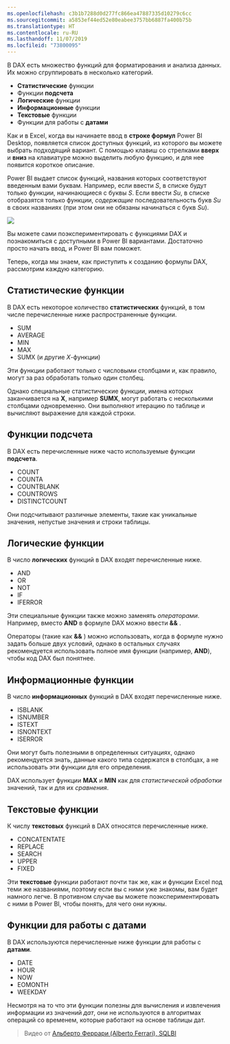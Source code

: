 ```yaml
---
ms.openlocfilehash: c3b1b7288d0d277fc866ea47887335d10279c6cc
ms.sourcegitcommit: a5853ef44ed52e80eabee3757bb6887fa400b75b
ms.translationtype: HT
ms.contentlocale: ru-RU
ms.lasthandoff: 11/07/2019
ms.locfileid: "73800095"
---
```

В DAX есть множество функций для форматирования и анализа данных. Их можно сгруппировать в несколько категорий.

* **Статистические** функции
* Функции **подсчета**
* **Логические** функции
* **Информационные** функции
* **Текстовые** функции
* Функции для работы с **датами**

Как и в Excel, когда вы начинаете ввод в **строке формул** Power BI Desktop, появляется список доступных функций, из которого вы можете выбрать подходящий вариант. С помощью клавиш со стрелками **вверх** и **вниз** на клавиатуре можно выделить любую функцию, и для нее появится короткое описание.

Power BI выдает список функций, названия которых соответствуют введенным вами буквам. Например, если ввести *S*, в списке будут только функции, начинающиеся с буквы *S*. Если ввести *Su*, в списке отобразятся только функции, *содержащие* последовательность букв *Su* в своих названиях (при этом они не обязаны начинаться с букв *Su*).

![](media/7-3-dax-functions/dax-functions_1.png)

Вы можете сами поэкспериментировать с функциями DAX и познакомиться с доступными в Power BI вариантами. Достаточно просто начать ввод, и Power BI вам поможет.

Теперь, когда мы знаем, как приступить к созданию формулы DAX, рассмотрим каждую категорию.

## <a name="aggregation-functions"></a>Статистические функции
В DAX есть некоторое количество **статистических** функций, в том числе перечисленные ниже распространенные функции.

* SUM
* AVERAGE
* MIN
* MAX
* SUMX (и другие *X*-функции)

Эти функции работают только c числовыми столбцами и, как правило, могут за раз обработать только один столбец.

Однако специальные статистические функции, имена которых заканчивается на **X**, например **SUMX**, могут работать с несколькими столбцами одновременно. Они выполняют итерацию по таблице и вычисляют выражение для каждой строки.

## <a name="counting-functions"></a>Функции подсчета
В DAX есть перечисленные ниже часто используемые функции **подсчета**.

* COUNT
* COUNTA
* COUNTBLANK
* COUNTROWS
* DISTINCTCOUNT

Они подсчитывают различные элементы, такие как уникальные значения, непустые значения и строки таблицы.

## <a name="logical-functions"></a>Логические функции
В число **логических** функций в DAX входят перечисленные ниже.

* AND
* OR
* NOT
* IF
* IFERROR

Эти специальные функции также можно заменять *операторами*. Например, вместо **AND** в формуле DAX можно ввести **&&** .

Операторы (такие как **&&** ) можно использовать, когда в формуле нужно задать больше двух условий, однако в остальных случаях рекомендуется использовать полное имя функции (например, **AND**), чтобы код DAX был понятнее.

## <a name="information-functions"></a>Информационные функции
В число **информационных** функций в DAX входят перечисленные ниже.

* ISBLANK
* ISNUMBER
* ISTEXT
* ISNONTEXT
* ISERROR

Они могут быть полезными в определенных ситуациях, однако рекомендуется знать, данные какого типа содержатся в столбцах, а не использовать эти функции для его определения.

DAX использует функции **MAX** и **MIN** как для *статистической обработки* значений, так и для их *сравнения*.

## <a name="text-functions"></a>Текстовые функции
К числу **текстовых** функций в DAX относятся перечисленные ниже.

* CONCATENTATE
* REPLACE
* SEARCH
* UPPER
* FIXED

Эти **текстовые** функции работают почти так же, как и функции Excel под теми же названиями, поэтому если вы с ними уже знакомы, вам будет намного легче. В противном случае вы можете поэкспериментировать с ними в Power BI, чтобы понять, для чего они нужны.

## <a name="date-functions"></a>Функции для работы с датами
В DAX используются перечисленные ниже функции для работы с **датами**.

* DATE
* HOUR
* NOW
* EOMONTH
* WEEKDAY

Несмотря на то что эти функции полезны для вычисления и извлечения информации из значений *дат*, они не используются в алгоритмах операций со временем, которые работают на основе таблицы дат.

> Видео от [Альберто Феррари (Alberto Ferrari), SQLBI](https://www.sqlbi.com/learning-dax)
> 
> 

